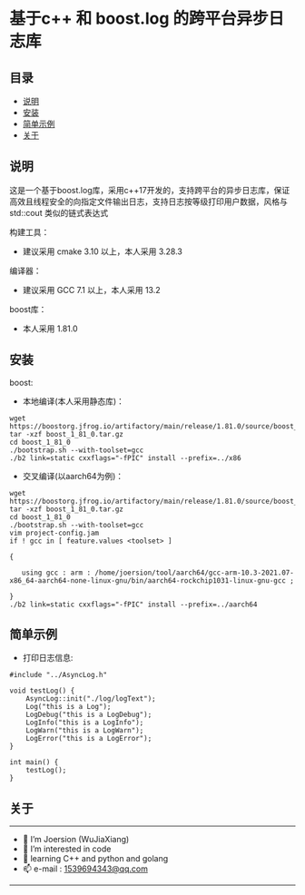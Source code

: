 # 基于c++ 和 boost.log 的跨平台异步日志库

## 目录

- [说明](#说明)
- [安装](#安装)
- [简单示例](#简单示例)
- [关于](#关于)

## 说明

这是一个基于boost.log库，采用c++17开发的，支持跨平台的异步日志库，保证高效且线程安全的向指定文件输出日志，支持日志按等级打印用户数据，风格与 std::cout 类似的链式表达式

构建工具：
* 建议采用 cmake 3.10 以上，本人采用 3.28.3

编译器：
* 建议采用 GCC 7.1 以上，本人采用 13.2

boost库：
* 本人采用 1.81.0

## 安装
boost:

* 本地编译(本人采用静态库)：
```boost：
wget https://boostorg.jfrog.io/artifactory/main/release/1.81.0/source/boost_1_81_0.tar.gz
tar -xzf boost_1_81_0.tar.gz
cd boost_1_81_0
./bootstrap.sh --with-toolset=gcc
./b2 link=static cxxflags="-fPIC" install --prefix=../x86
```

* 交叉编译(以aarch64为例)：
```boost：
wget https://boostorg.jfrog.io/artifactory/main/release/1.81.0/source/boost_1_81_0.tar.gz
tar -xzf boost_1_81_0.tar.gz
cd boost_1_81_0
./bootstrap.sh --with-toolset=gcc
vim project-config.jam
if ! gcc in [ feature.values <toolset> ]

{

   using gcc : arm : /home/joersion/tool/aarch64/gcc-arm-10.3-2021.07-x86_64-aarch64-none-linux-gnu/bin/aarch64-rockchip1031-linux-gnu-gcc ;

}
./b2 link=static cxxflags="-fPIC" install --prefix=../aarch64
```
## 简单示例
* 打印日志信息:
```
#include "../AsyncLog.h"

void testLog() {
    AsyncLog::init("./log/logText");
    Log("this is a Log");
    LogDebug("this is a LogDebug");
    LogInfo("this is a LogInfo");
    LogWarn("this is a LogWarn");
    LogError("this is a LogError");
}

int main() {
    testLog();
}
```

## 关于

**************************
- 👋 I’m Joersion (WuJiaXiang)
- 👀 I’m interested in code
- 🌱 learning C++ and python and golang
- 📫 e-mail : 1539694343@qq.com

**************************
